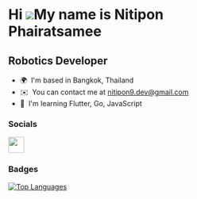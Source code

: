 Hi ![](https://user-images.githubusercontent.com/18350557/176309783-0785949b-9127-417c-8b55-ab5a4333674e.gif)My name is Nitipon Phairatsamee
============================================================================================================================================

Robotics Developer
------------------

* 🌍  I'm based in Bangkok, Thailand
* ✉️  You can contact me at [nitipon9.dev@gmail.com](mailto:nitipon9.dev@gmail.com)
* 🧠  I'm learning Flutter, Go, JavaScript

### Socials

<p align="left"> <a href="https://www.github.com/NitiponZZZZ" target="_blank" rel="noreferrer"> <picture> <source media="(prefers-color-scheme: dark)" srcset="https://raw.githubusercontent.com/danielcranney/readme-generator/main/public/icons/socials/github-dark.svg" /> <source media="(prefers-color-scheme: light)" srcset="https://raw.githubusercontent.com/danielcranney/readme-generator/main/public/icons/socials/github.svg" /> <img src="https://raw.githubusercontent.com/danielcranney/readme-generator/main/public/icons/socials/github.svg" width="32" height="32" /> </picture> </a></p>

### Badges

<a href="https://github.com/NitiponZZZZ" align="left"><img src="https://github-readme-stats.vercel.app/api/top-langs/?username=NitiponZZZZ&langs_count=10&title_color=0891b2&text_color=ffffff&icon_color=0891b2&bg_color=1c1917&hide_border=true&locale=en&custom_title=Top%20%Languages" alt="Top Languages" /></a>
